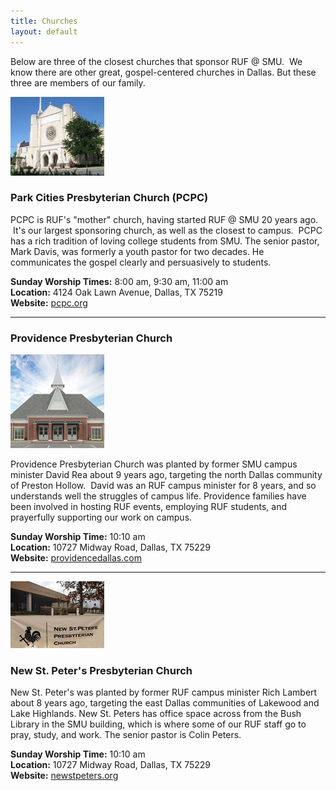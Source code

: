 ```yaml
---
title: Churches
layout: default
---
```


Below are three of the closest churches that sponsor RUF @ SMU. &nbsp;We know there are other great, gospel-centered churches in Dallas. But these three are members of our family.

<span class="mhimg img-small img-right" id="sp_small_228781_1341931674942"><img id="small_228781_1341931674942" src="/image/small/228781.jpg" /></span>

### Park Cities Presbyterian Church (PCPC)

PCPC is RUF&#39;s &quot;mother&quot; church, having started RUF @ SMU 20 years ago. &nbsp;It&#39;s our largest sponsoring church, as well as the closest to campus. &nbsp;PCPC has a rich tradition of loving college students from SMU. The senior pastor, Mark Davis, was formerly a youth pastor for two decades. He communicates the gospel clearly and persuasively to students.

**Sunday Worship Times:** 8:00 am, 9:30 am, 11:00 am  
**Location:** 4124 Oak Lawn Avenue, Dallas, TX 75219  
**Website:** [pcpc.org](http://pcpc.org/)

* * *

### Providence Presbyterian Church

<span class="mhimg img-small img-left" id="sp_small_240240_1341931782631"><img id="small_240240_1341931782631" src="/image/small/240240.jpg" /></span>

Providence Presbyterian Church was planted by former SMU campus minister David Rea about 9 years ago, targeting the north Dallas community of Preston Hollow. &nbsp;David was an RUF campus minister for 8 years, and so understands well the struggles of campus life. Providence families have been involved in hosting RUF events, employing RUF students, and prayerfully supporting our work on campus.

**Sunday Worship Time:** 10:10 am  
**Location:** 10727 Midway Road, Dallas, TX 75229  
**Website:** [providencedallas.com](http://providencedallas.com/)

* * *

<span class="mhimg img-small img-right" id="sp_small_240244_1341932769565"><img id="small_240244_1341932769565" src="/image/small/240244.jpg" /></span>

### New St. Peter&#39;s Presbyterian Church

New St. Peter&#39;s was planted by former RUF campus minister Rich Lambert about 8 years ago, targeting the east Dallas communities of Lakewood and Lake Highlands. New St. Peters has office space across from the Bush Library in the SMU building, which is where some of our RUF staff go to pray, study, and work. The senior pastor is Colin Peters.

**Sunday Worship Time:** 10:10 am  
**Location:** 10727 Midway Road, Dallas, TX 75229  
**Website:** [newstpeters.org](http://newstpeters.org/)

